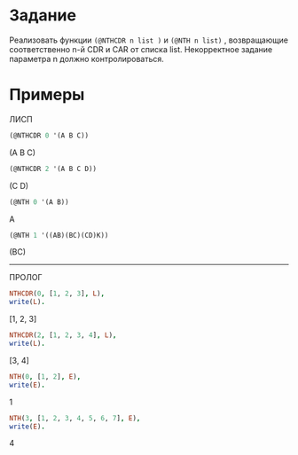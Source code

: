 Задание
=======
Реализовать функции ```(@NTHCDR n list )``` и ```(@NTH n list)``` , возвращающие соответственно n-й CDR и CAR от списка list. Некорректное задание параметра n должно контролироваться.

Примеры
=======
ЛИСП
```lisp
(@NTHCDR 0 '(А В С))
```
(A B C)

```lisp
(@NTHCDR 2 '(А В С D))
```
(C D)

```lisp
(@NTH 0 '(А В))
```
A

```lisp
(@NTH 1 '((АВ)(ВС)(CD)К))
```
(BC)
***
ПРОЛОГ
```prolog
NTHCDR(0, [1, 2, 3], L),
write(L).
```
[1, 2, 3] 

```prolog
NTHCDR(2, [1, 2, 3, 4], L),
write(L).
```
[3, 4]

```prolog
NTH(0, [1, 2], E),
write(E).
```
1

```prolog
NTH(3, [1, 2, 3, 4, 5, 6, 7], E),
write(E).
```
4
